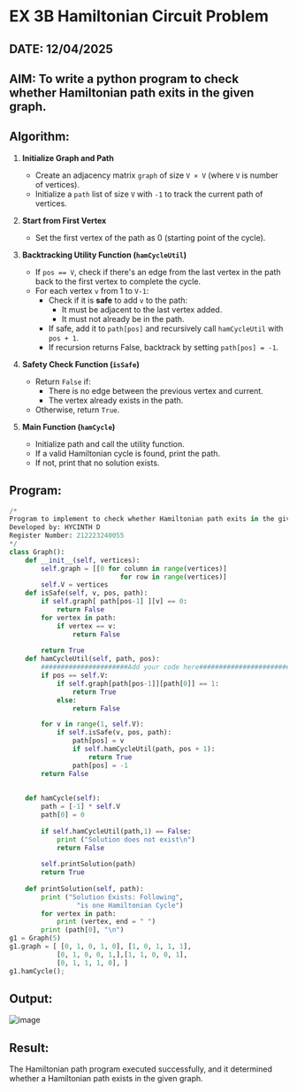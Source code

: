 # EX 3B Hamiltonian Circuit Problem
## DATE: 12/04/2025
## AIM: To write a python program to check whether Hamiltonian path exits in the given graph.

## Algorithm:

1. **Initialize Graph and Path**
   - Create an adjacency matrix `graph` of size `V × V` (where `V` is number of vertices).
   - Initialize a `path` list of size `V` with `-1` to track the current path of vertices.

2. **Start from First Vertex**
   - Set the first vertex of the path as 0 (starting point of the cycle).

3. **Backtracking Utility Function (`hamCycleUtil`)**
   - If `pos == V`, check if there's an edge from the last vertex in the path back to the first vertex to complete the cycle.
   - For each vertex `v` from 1 to `V-1`:
     - Check if it is **safe** to add `v` to the path:
       - It must be adjacent to the last vertex added.
       - It must not already be in the path.
     - If safe, add it to `path[pos]` and recursively call `hamCycleUtil` with `pos + 1`.
     - If recursion returns False, backtrack by setting `path[pos] = -1`.

4. **Safety Check Function (`isSafe`)**
   - Return `False` if:
     - There is no edge between the previous vertex and current.
     - The vertex already exists in the path.
   - Otherwise, return `True`.

5. **Main Function (`hamCycle`)**
   - Initialize path and call the utility function.
   - If a valid Hamiltonian cycle is found, print the path.
   - If not, print that no solution exists.
  

## Program:
```python
/*
Program to implement to check whether Hamiltonian path exits in the given graph.
Developed by: HYCINTH D
Register Number: 212223240055
*/
class Graph():
    def __init__(self, vertices):
        self.graph = [[0 for column in range(vertices)]
                            for row in range(vertices)]
        self.V = vertices
    def isSafe(self, v, pos, path):
        if self.graph[ path[pos-1] ][v] == 0:
            return False
        for vertex in path:
            if vertex == v:
                return False
 
        return True
    def hamCycleUtil(self, path, pos):
        ######################Add your code here#################################
        if pos == self.V:
            if self.graph[path[pos-1]][path[0]] == 1:
                return True
            else:
                return False

        for v in range(1, self.V):
            if self.isSafe(v, pos, path):
                path[pos] = v
                if self.hamCycleUtil(path, pos + 1):
                    return True
                path[pos] = -1
        return False
        
 
    def hamCycle(self):
        path = [-1] * self.V
        path[0] = 0
 
        if self.hamCycleUtil(path,1) == False:
            print ("Solution does not exist\n")
            return False
 
        self.printSolution(path)
        return True
 
    def printSolution(self, path):
        print ("Solution Exists: Following",
                 "is one Hamiltonian Cycle")
        for vertex in path:
            print (vertex, end = " ")
        print (path[0], "\n")
g1 = Graph(5)
g1.graph = [ [0, 1, 0, 1, 0], [1, 0, 1, 1, 1],
            [0, 1, 0, 0, 1,],[1, 1, 0, 0, 1],
            [0, 1, 1, 1, 0], ]
g1.hamCycle();
```

## Output:
![image](https://github.com/user-attachments/assets/7b5c0dd6-d1d2-4c24-80fa-617860ecd055)



## Result:
The Hamiltonian path program executed successfully, and it determined whether a Hamiltonian path exists in the given graph.
